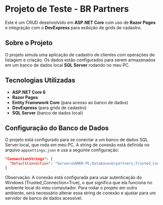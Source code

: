 # Projeto de Teste - BR Partners

Este é um CRUD desenvolvido em **ASP.NET Core** com uso de **Razor Pages** e integração com o **DevExpress** para exibição de grids de cadastro.

## Sobre o Projeto

O projeto simula uma aplicação de cadastro de clientes com operações de listagem e criação. Os dados estão configurados para serem armazenados em um banco de dados local **SQL Server** rodando no meu PC.

## Tecnologias Utilizadas

- **ASP.NET Core 6**
- **Razor Pages**
- **Entity Framework Core** (para acesso ao banco de dados)
- **DevExpress** (para grids de cadastro)
- **SQL Server** (banco de dados local)

## Configuração do Banco de Dados

O projeto está configurado para se conectar a um banco de dados SQL Server local, que roda em meu PC. A string de conexão está definida no arquivo `appsettings.json` e usa a seguinte configuração:

```json
"ConnectionStrings": {
  "DefaultConnection": "Server=GAMER-PC;Database=brpartners;Trusted_Connection=True;Encrypt=False;"
}
```
Observação: A conexão está configurada para usar autenticação do Windows (Trusted_Connection=True), o que significa que ela funciona no ambiente local do meu computador. Para rodar o projeto em outro ambiente, será necessário alterar essa string de conexão e ajustar para um servidor de banco de dados acessível.
